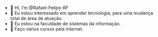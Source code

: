 - 👋 Hi, I’m @Rafael-Felipe-RF
- 👀 Eu estou interessado em aprender tecnologia, para uma mudança total de área de atuação.
- 🌱 Eu estou na faculdade de sistemas da informação.
- 💞️ Faço vários cursos pela internet.


<!---
Rafael-Felipe-RF/Rafael-Felipe-RF is a ✨ special ✨ repository because its `README.md` (this file) appears on your GitHub profile.
You can click the Preview link to take a look at your changes.
--->

